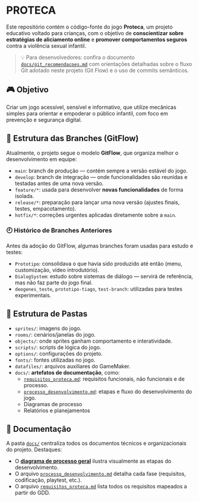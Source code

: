 # PROTECA

Este repositório contém o código-fonte do jogo **Proteca**, um projeto educativo voltado para crianças, com o objetivo de **conscientizar sobre estratégias de aliciamento online** e **promover comportamentos seguros** contra a violência sexual infantil.

> 💡 Para desenvolvedores: confira o documento [`docs/git_recomendacoes.md`](docs/git_recomendacoes.md) com orientações detalhadas sobre o fluxo Git adotado neste projeto (Git Flow) e o uso de commits semânticos.


## 🎮 Objetivo

Criar um jogo acessível, sensível e informativo, que utilize mecânicas simples para orientar e empoderar o público infantil, com foco em prevenção e segurança digital.

## 🌿 Estrutura das Branches (GitFlow)

Atualmente, o projeto segue o modelo **GitFlow**, que organiza melhor o desenvolvimento em equipe:

* `main`: branch de produção — contém sempre a versão estável do jogo.
* `develop`: branch de integração — onde funcionalidades são reunidas e testadas antes de uma nova versão.
* `feature/*`: usada para desenvolver **novas funcionalidades** de forma isolada.
* `release/*`: preparação para lançar uma nova versão (ajustes finais, testes, empacotamento).
* `hotfix/*`: correções urgentes aplicadas diretamente sobre a `main`.

### 🕘️ Histórico de Branches Anteriores

Antes da adoção do GitFlow, algumas branches foram usadas para estudo e testes:

* `Prototipo`: consolidava o que havia sido produzido até então (menu, customização, vídeo introdutório).
* `DialogSystem`: estudo sobre sistemas de diálogo — servirá de referência, mas não faz parte do jogo final.
* `deogenes_teste`, `prototipo-tiago`, `test-branch`: utilizadas para testes experimentais.

## 📁 Estrutura de Pastas

- `sprites/`: imagens do jogo.
- `rooms/`: cenários/janelas do jogo.
- `objects/`: onde sprites ganham comportamento e interatividade.
- `scripts/`: scripts de lógica do jogo.
- `options/`: configurações do projeto.
- `fonts/`: fontes utilizadas no jogo.
- `datafiles/`: arquivos auxiliares do GameMaker.
- `docs/`: **artefatos de documentação**, como:
  - [`requisitos_proteca.md`](docs/requisitos_proteca.md): requisitos funcionais, não funcionais e de processo.
  - [`processo_desenvolvimento.md`](docs/processo_desenvolvimento.md): etapas e fluxo do desenvolvimento do jogo.
  - Diagramas de processo
  - Relatórios e planejamentos

## 📝 Documentação

A pasta [`docs/`](./docs) centraliza todos os documentos técnicos e organizacionais do projeto. Destaques:

- O **[diagrama de processo geral](docs/processo_geral.png)** ilustra visualmente as etapas do desenvolvimento.
- O arquivo [`processo_desenvolvimento.md`](docs/processo_desenvolvimento.md) detalha cada fase (requisitos, codificação, playtest, etc.).
- O arquivo [`requisitos_proteca.md`](docs/requisitos_proteca.md) lista todos os requisitos mapeados a partir do GDD.

